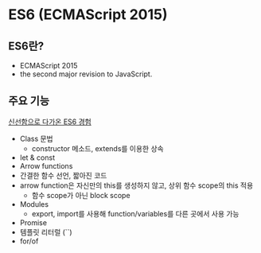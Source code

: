 # ES6 (ECMAScript 2015)

## ES6란?

- ECMAScript 2015
- the second major revision to JavaScript.

## 주요 기능

[신선함으로 다가온 ES6 경험](https://techblog.woowahan.com/2554/)

- Class 문법
  - constructor 메소드, extends를 이용한 상속
- let & const
- Arrow functions
- 간결한 함수 선언, 짧아진 코드
- arrow function은 자신만의 this를 생성하지 않고, 상위 함수 scope의 this 적용
  - 함수 scope가 아닌 block scope
- Modules
  - export, import를 사용해 function/variables를 다른 곳에서 사용 가능
- Promise
- 템플릿 리터럴 (``)
- for/of

